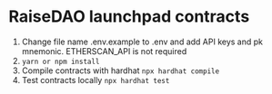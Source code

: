 # RaiseDAO launchpad contracts

1. Change file name .env.example to .env and add API keys and pk mnemonic. ETHERSCAN_API is not required
2. `yarn or npm install`
3. Compile contracts with hardhat `npx hardhat compile`
4. Test contracts locally `npx hardhat test`
